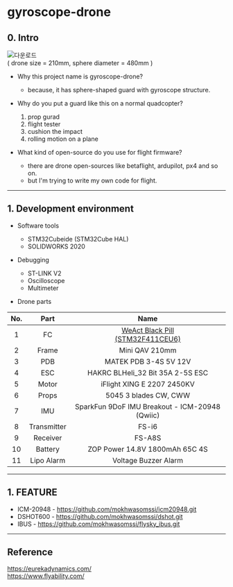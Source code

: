 # gyroscope-drone

## 0. Intro

![다운로드](https://user-images.githubusercontent.com/48342925/111861476-de6ed200-8991-11eb-9798-e63ba10da68a.png)  
( drone size = 210mm, sphere diameter = 480mm )

* Why this project name is gyroscope-drone?  
    * because, it has sphere-shaped guard with gyroscope structure.

* Why do you put a guard like this on a normal quadcopter?  
    1. prop gurad
    2. flight tester
    3. cushion the impact
    4. rolling motion on a plane

* What kind of open-source do you use for flight firmware?  
    * there are drone open-sources like betaflight, ardupilot, px4 and so on.
    * but I'm trying to write my own code for flight.

---

## 1. Development environment

* Software tools
    * STM32Cubeide (STM32Cube HAL)
    * SOLIDWORKS 2020

* Debugging
    * ST-LINK V2
    * Oscilloscope
    * Multimeter

* Drone parts

|No.|Part|Name|
|:---:|:---:|:---:|
|1|FC|[WeAct Black Pill <br> (STM32F411CEU6)](https://github.com/WeActTC/MiniF4-STM32F4x1)|
|2|Frame|Mini QAV 210mm|
|3|PDB|MATEK PDB 3-4S 5V 12V|
|4|ESC|HAKRC BLHeli_32 Bit 35A 2-5S ESC |
|5|Motor|iFlight XING E 2207 2450KV|
|6|Props|5045 3 blades CW, CWW|
|7|IMU|SparkFun 9DoF IMU Breakout - ICM-20948 (Qwiic)|
|8|Transmitter|FS-i6|
|9|Receiver|FS-A8S|
|10|Battery|ZOP Power 14.8V 1800mAh 65C 4S|
|11|Lipo Alarm|Voltage Buzzer Alarm|  

---

## 1. FEATURE

* ICM-20948 - https://github.com/mokhwasomssi/icm20948.git
* DSHOT600 - https://github.com/mokhwasomssi/dshot.git
* IBUS - https://github.com/mokhwasomssi/flysky_ibus.git



---

## Reference

https://eurekadynamics.com/  
https://www.flyability.com/
